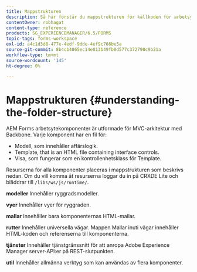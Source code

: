 ```yaml
---
title: Mappstrukturen
description: Så här förstår du mappstrukturen för källkoden för arbetsytan i AEM Forms för att anpassa.
contentOwner: robhagat
content-type: reference
products: SG_EXPERIENCEMANAGER/6.5/FORMS
topic-tags: forms-workspace
exl-id: a4c1d3d8-477e-4edf-9dde-4ef9c766be5a
source-git-commit: 8b4cb4065ec14e813b49fb0d577c372790c9b21a
workflow-type: tm+mt
source-wordcount: '145'
ht-degree: 0%

---
```


# Mappstrukturen {#understanding-the-folder-structure}

AEM Forms arbetsytekomponenter är utformade för MVC-arkitektur med Backbone. Varje komponent har en fil för:

* Modell, som innehåller affärslogik.
* Template, that is an HTML file containing interface controls.
* Visa, som fungerar som en kontrollenhetsklass för Template.

Resurserna för alla komponenter placeras i mappstrukturen som beskrivs nedan. Om du vill komma åt resurserna loggar du in på CRXDE Lite och bläddrar till `/libs/ws/js/runtime/`.

**modeller** Innehåller ryggradsmodeller.

**vyer** Innehåller vyer för ryggraden.

**mallar** Innehåller bara komponenternas HTML-mallar.

**rutter** Innehåller universella vägar. Mappen Mallar inuti vägar innehåller HTML-koden och referenserna till komponenterna.

**tjänster** Innehåller tjänstgränssnitt för att anropa Adobe Experience Manager server-API:er på REST-slutpunkten.

**util** Innehåller allmänna verktyg som kan användas av flera komponenter.
